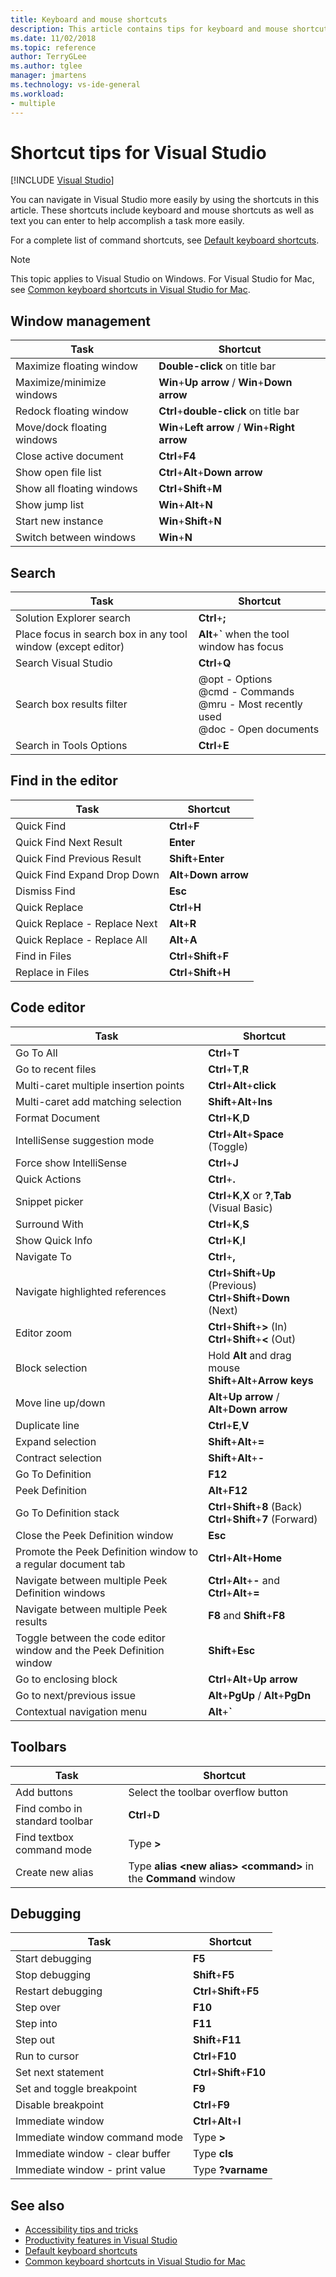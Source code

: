 ```yaml
---
title: Keyboard and mouse shortcuts
description: This article contains tips for keyboard and mouse shortcuts in Visual Studio that can help you be more productive.
ms.date: 11/02/2018
ms.topic: reference
author: TerryGLee
ms.author: tglee
manager: jmartens
ms.technology: vs-ide-general
ms.workload:
- multiple
---
```

# Shortcut tips for Visual Studio

 [!INCLUDE [Visual Studio](~/includes/applies-to-version/vs-not-mac.md)]

You can navigate in Visual Studio more easily by using the shortcuts in this article. These shortcuts include keyboard and mouse shortcuts as well as text you can enter to help accomplish a task more easily.

For a complete list of command shortcuts, see [Default keyboard shortcuts](../ide/default-keyboard-shortcuts-in-visual-studio.md).

> [!NOTE]
> This topic applies to Visual Studio on Windows. For Visual Studio for Mac, see [Common keyboard shortcuts in Visual Studio for Mac](/visualstudio/mac/keyboard-shortcuts).

## Window management

|Task|Shortcut|
|-|-|
|Maximize floating window|**Double-click** on title bar|
|Maximize/minimize windows|**Win**+**Up arrow** / **Win**+**Down arrow**|
|Redock floating window|**Ctrl**+**double-click** on title bar|
|Move/dock floating windows|**Win**+**Left arrow** / **Win**+**Right arrow**|
|Close active document|**Ctrl**+**F4**|
|Show open file list|**Ctrl**+**Alt**+**Down arrow**|
|Show all floating windows|**Ctrl**+**Shift**+**M**|
|Show jump list|**Win**+**Alt**+**N**|
|Start new instance|**Win**+**Shift**+**N**|
|Switch between windows|**Win**+**N**|

## Search

|Task|Shortcut|
|-|-|
|Solution Explorer search|**Ctrl**+**;**|
|Place focus in search box in any tool window (except editor)|**Alt**+**`** when the tool window has focus|
|Search Visual Studio|**Ctrl**+**Q**|
|Search box results filter|@opt - Options<br />@cmd - Commands<br />@mru - Most recently used<br />@doc - Open documents|
|Search in Tools Options|**Ctrl**+**E**|

## Find in the editor

|Task|Shortcut|
|-|-|
|Quick Find|**Ctrl**+**F**|
|Quick Find Next Result|**Enter**|
|Quick Find Previous Result|**Shift**+**Enter**|
|Quick Find Expand Drop Down|**Alt**+**Down arrow**|
|Dismiss Find|**Esc**|
|Quick Replace|**Ctrl**+**H**|
|Quick Replace - Replace Next|**Alt**+**R**|
|Quick Replace - Replace All|**Alt**+**A**|
|Find in Files|**Ctrl**+**Shift**+**F**|
|Replace in Files|**Ctrl**+**Shift**+**H**|

## Code editor

|Task|Shortcut|
|-|-|
|Go To All|**Ctrl**+**T**|
|Go to recent files|**Ctrl**+**T**,**R**|
|Multi-caret multiple insertion points|**Ctrl**+**Alt**+**click**|
|Multi-caret add matching selection|**Shift**+**Alt**+**Ins**|
|Format Document|**Ctrl**+**K**,**D**|
|IntelliSense suggestion mode|**Ctrl**+**Alt**+**Space** (Toggle)|
|Force show IntelliSense|**Ctrl**+**J**|
|Quick Actions|**Ctrl**+**.**|
|Snippet picker|**Ctrl**+**K**,**X** or **?**,**Tab** (Visual Basic)|
|Surround With|**Ctrl**+**K**,**S**|
|Show Quick Info|**Ctrl**+**K**,**I**|
|Navigate To|**Ctrl**+**,**|
|Navigate highlighted references|**Ctrl**+**Shift**+**Up** (Previous)<br />**Ctrl**+**Shift**+**Down** (Next)|
|Editor zoom|**Ctrl**+**Shift**+**>** (In)<br />**Ctrl**+**Shift**+**<** (Out)|
|Block selection|Hold **Alt** and drag mouse<br />**Shift**+**Alt**+**Arrow keys**|
|Move line up/down|**Alt**+**Up arrow** / **Alt**+**Down arrow**|
|Duplicate line|**Ctrl**+**E**,**V**|
|Expand selection|**Shift**+**Alt**+**=**|
|Contract selection|**Shift**+**Alt**+**-**|
|Go To Definition|**F12**|
|Peek Definition|**Alt**+**F12**|
|Go To Definition stack|**Ctrl**+**Shift**+**8** (Back)<br />**Ctrl**+**Shift**+**7** (Forward)|
|Close the Peek Definition window|**Esc**|
|Promote the Peek Definition window to a regular document tab|**Ctrl**+**Alt**+**Home**|
|Navigate between multiple Peek Definition windows|**Ctrl**+**Alt**+**-** and **Ctrl**+**Alt**+**=**|
|Navigate between multiple Peek results|**F8** and **Shift**+**F8**|
|Toggle between the code editor window and the Peek Definition window|**Shift**+**Esc**|
|Go to enclosing block|**Ctrl**+**Alt**+**Up arrow**|
|Go to next/previous issue|**Alt**+**PgUp** / **Alt**+**PgDn**|
|Contextual navigation menu|**Alt**+**`**|

## Toolbars

|Task|Shortcut|
|-|-|
|Add buttons|Select the toolbar overflow button|
|Find combo in standard toolbar|**Ctrl**+**D**|
|Find textbox command mode|Type **>**|
|Create new alias|Type **alias \<new alias> \<command>** in the **Command** window|

## Debugging

|Task|Shortcut|
|-|-|
|Start debugging|**F5**|
|Stop debugging|**Shift**+**F5**|
|Restart debugging|**Ctrl**+**Shift**+**F5**|
|Step over|**F10**|
|Step into|**F11**|
|Step out|**Shift**+**F11**|
|Run to cursor|**Ctrl**+**F10**|
|Set next statement|**Ctrl**+**Shift**+**F10**|
|Set and toggle breakpoint|**F9**|
|Disable breakpoint|**Ctrl**+**F9**|
|Immediate window|**Ctrl**+**Alt**+**I**|
|Immediate window command mode|Type **>**|
|Immediate window - clear buffer|Type **cls**|
|Immediate window - print value|Type **?varname**|

## See also

- [Accessibility tips and tricks](../ide/reference/accessibility-tips-and-tricks.md)
- [Productivity features in Visual Studio](productivity-features.md)
- [Default keyboard shortcuts](../ide/default-keyboard-shortcuts-in-visual-studio.md)
- [Common keyboard shortcuts in Visual Studio for Mac](/visualstudio/mac/keyboard-shortcuts)
